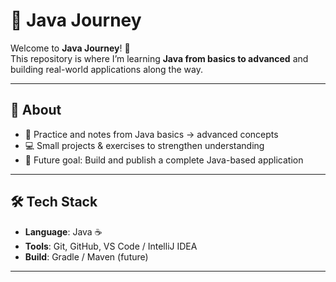 # 🚀 Java Journey  

Welcome to **Java Journey**! 🎉  
This repository is where I’m learning **Java from basics to advanced** and building real-world applications along the way.  

---

## 📖 About  
- 📝 Practice and notes from Java basics → advanced concepts  
- 💻 Small projects & exercises to strengthen understanding  
- 📱 Future goal: Build and publish a complete Java-based application  

---

## 🛠️ Tech Stack  
- **Language**: Java ☕  
- **Tools**: Git, GitHub, VS Code / IntelliJ IDEA  
- **Build**: Gradle / Maven (future)  

---
